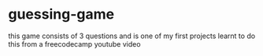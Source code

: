 # guessing-game
this game consists of 3 questions and is one of my first projects
learnt to do this from a freecodecamp youtube video 
